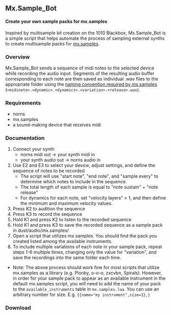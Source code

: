 ## Mx.Sample_Bot
#### Create your own sample packs for mx.samples

Inspired by multisample kit creation on the 1010 Blackbox, Mx.Sample_Bot is a simple script that helps automate the process of sampling external synths to create multisample packs for [mx.samples](https://llllllll.co/t/mx-samples/41400).

### Overview

Mx.Sample_Bot sends a sequence of midi notes to the selected device while recording the audio input. Segments of the resulting audio buffer corresponding to each note are then saved as individual .wav files to the appropriate folder using the [naming convention required by mx.samples](https://llllllll.co/t/mx-samples/41400/66) (`<midinote>.<dynamic>.<dynamics>.<variation>.<release>.wav`). 

### Requirements

- norns
- mx.samples
- a sound-making device that receives midi

### Documentation
1. Connect your synth 
    - norns midi out -> your synth midi in
    - your synth audio out -> norns audio in 
2. Use E2 and E3 to select your device, adjust settings, and define the sequence of notes to be recorded
    - The script will use "start note", "end note", and "sample every" to determine which notes to include in the sequence.
    - The total length of each sample is equal to "note sustain" + "note release"
    - For dynamics for each note, set "velocity layers" > 1, and then define the minimum and maximum velocity values. 
3. Press K2 to audition the sequence
4. Press K3 to record the sequence
5. Hold K1 and press K2 to listen to the recorded sequence
6. Hold K1 and press K3 to save the recorded sequence as a sample pack in dust/audio/mx.samples/
7. Open a script that utilizes mx.samples. You should find the pack you created listed among the available instruments. 
8. To include multiple variations of each note in your sample pack, repeat steps 1-6 multiple times, changing only the value for "variation", and save the recordings into the same folder each time.  

* Note: The above process should work fine for most scripts that utilize mx.samples as a library (e.g. Plonky, o-o-o, zxcvbn, Spirals). However, in order for your sample pack to appear as an available instrument in the default mx.samples script, you will need to add the name of your pack to the `available_instruments` table in `mx.samples.lua`. You can use an arbitrary number for size. E.g. `{{name="my instrument",size=1},}`

### Download


